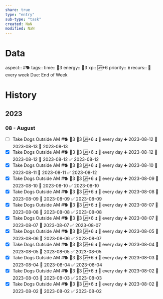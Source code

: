 ```yaml
---
share: true
type: "entry"
sub-type: "task"
created: NaN 
modified: NaN
---
```

# Data
aspect:: #🐕
tags:: 
time:: 🍅3
energy:: 🥄3
xp:: 🆙+6
priority:: ⏫
recurs:: 🔁 every week
Due: End of Week
# History
## 2023
### 08 - August
- [ ] Take Dogs Outside AM #🐕 🍅3 🥄3 🆙+6 ⏫ 🔁 every day ➕ 2023-08-12 🛫 2023-08-13 📅 2023-08-13
- [x] Take Dogs Outside AM #🐕 🍅3 🥄3 🆙+6 ⏫ 🔁 every day ➕ 2023-08-12 🛫 2023-08-12 📅 2023-08-12 ✅ 2023-08-12
- [x] Take Dogs Outside AM #🐕 🍅3 🥄3 🆙+6 ⏫ 🔁 every day ➕ 2023-08-10 🛫 2023-08-11 📅 2023-08-11 ✅ 2023-08-12
- [x] Take Dogs Outside AM #🐕 🍅3 🥄3 🆙+6 ⏫ 🔁 every day ➕ 2023-08-09 🛫 2023-08-10 📅 2023-08-10 ✅ 2023-08-10
- [x] Take Dogs Outside AM #🐕 🍅3 🥄3 🆙+6 ⏫ 🔁 every day ➕ 2023-08-08 🛫 2023-08-09 📅 2023-08-09 ✅ 2023-08-09
- [x] Take Dogs Outside AM #🐕 🍅3 🥄3 🆙+6 ⏫ 🔁 every day ➕ 2023-08-07 🛫 2023-08-08 📅 2023-08-08 ✅ 2023-08-08
- [x] Take Dogs Outside AM #🐕 🍅3 🥄3 🆙+6 ⏫ 🔁 every day ➕ 2023-08-07 🛫 2023-08-07 📅 2023-08-07 ✅ 2023-08-07
- [x] Take Dogs Outside AM #🐕 🍅3 🥄3 🆙+6 ⏫ 🔁 every day ➕ 2023-08-05 🛫 2023-08-06 📅 2023-08-06 ✅ 2023-08-07
- [x] Take Dogs Outside AM #🐕 🍅3 🥄3 🆙+6 ⏫ 🔁 every day ➕ 2023-08-04 🛫 2023-08-05 📅 2023-08-05 ✅ 2023-08-05
- [x] Take Dogs Outside AM #🐕 🍅3 🥄3 🆙+6 ⏫ 🔁 every day ➕ 2023-08-03 🛫 2023-08-04 📅 2023-08-04 ✅ 2023-08-04
- [x] Take Dogs Outside AM #🐕 🍅3 🥄3 🆙+6 ⏫ 🔁 every day ➕ 2023-08-02 🛫 2023-08-03 📅 2023-08-03 ✅ 2023-08-03
- [x] Take Dogs Outside AM #🐕 🍅3 🥄3 🆙+6 ⏫ 🔁 every day ➕ 2023-08-02 🛫 2023-08-02 📅 2023-08-02 ✅ 2023-08-02
